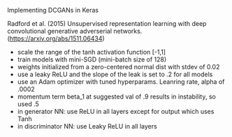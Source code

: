 Implementing DCGANs in Keras

Radford et al. (2015) Unsupervised representation learning with deep convolutional generative adverserial networks. (https://arxiv.org/abs/1511.06434)

- scale the range of the tanh activation function [-1,1]
- train models with mini-SGD (mini-batch size of 128)
- weights initialized from a zero-centered normal dist with stdev of 0.02
- use a leaky ReLU and the slope of the leak is set to .2 for all models
- use an Adam optimizer with tuned hyperparams. Leanring rate, alpha of .0002
- momentum term beta_1 at suggested val of .9 results in instability, so used .5
- in generator NN: use ReLU in all layers except for output which uses Tanh
- in discriminator NN: use Leaky ReLU in all layers
 
